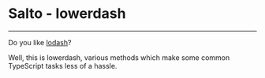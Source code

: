 # Salto - lowerdash

---

Do you like [lodash](https://github.com/lodash/lodash)?

Well, this is lowerdash, various methods which make some common TypeScript tasks less of a hassle.
